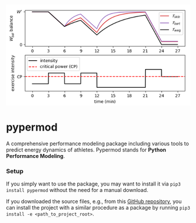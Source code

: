 ![](./httpdocs/small_pypermod_title.png)

# pypermod

A comprehensive performance modeling package including various tools to predict energy dynamics of athletes. 
Pypermod stands for __Python Performance Modeling__.

### Setup

If you simply want to use the package, you may want to install it via `pip3 install pypermod` without the need 
for a manual download. 

If you downloaded the source files, e.g., from this [GitHub repository](https://github.com/faweigend/pypermod), 
you can install the project with a similar procedure as a package by running `pip3 install -e <path_to_project_root>`.

